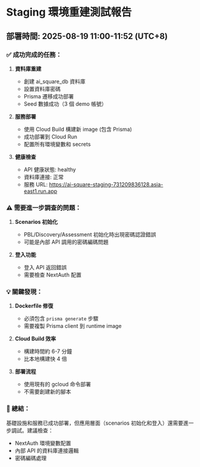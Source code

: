 # Staging 環境重建測試報告

## 部署時間: 2025-08-19 11:00-11:52 (UTC+8)

### ✅ 成功完成的任務：

1. **資料庫重建**
   - 創建 ai_square_db 資料庫
   - 設置資料庫密碼
   - Prisma 遷移成功部署
   - Seed 數據成功（3 個 demo 帳號）

2. **服務部署**
   - 使用 Cloud Build 構建新 image (包含 Prisma)
   - 成功部署到 Cloud Run
   - 配置所有環境變數和 secrets

3. **健康檢查**
   - API 健康狀態: healthy
   - 資料庫連接: 正常
   - 服務 URL: https://ai-square-staging-731209836128.asia-east1.run.app

### ⚠️ 需要進一步調查的問題：

1. **Scenarios 初始化**
   - PBL/Discovery/Assessment 初始化時出現密碼認證錯誤
   - 可能是內部 API 調用的密碼編碼問題

2. **登入功能**
   - 登入 API 返回錯誤
   - 需要檢查 NextAuth 配置

### 💡 關鍵發現：

1. **Dockerfile 修復**
   - 必須包含 `prisma generate` 步驟
   - 需要複製 Prisma client 到 runtime image

2. **Cloud Build 效率**
   - 構建時間約 6-7 分鐘
   - 比本地構建快 4 倍

3. **部署流程**
   - 使用現有的 gcloud 命令部署
   - 不需要創建新的腳本

### 📝 總結：

基礎設施和服務已成功部署，但應用層面（scenarios 初始化和登入）還需要進一步調試。建議檢查：
- NextAuth 環境變數配置
- 內部 API 的資料庫連接邏輯
- 密碼編碼處理